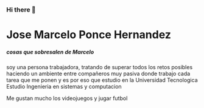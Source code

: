 ### Hi there 👋
# Jose Marcelo Ponce Hernandez
##### cosas que sobresalen de Marcelo

soy una persona trabajadora, tratando de superar todos los retos posibles haciendo un ambiente entre compañeros muy pasiva donde trabajo cada tarea que me ponen y es por eso que estudio en la Universidad Tecnologica
Estudio Ingenieria en sistemas y computacion

Me gustan mucho los videojuegos y jugar futbol
<!--
**Jmarcelo24/Jmarcelo24** is a ✨ _special_ ✨ repository because its `README.md` (this file) appears on your GitHub profile.

Here are some ideas to get you started:

- 🔭 I’m currently working on ...
- 🌱 I’m currently learning ...
- 👯 I’m looking to collaborate on ...
- 🤔 I’m looking for help with ...
- 💬 Ask me about ...
- 📫 How to reach me: ...
- 😄 Pronouns: ...
- ⚡ Fun fact: ...
-->
